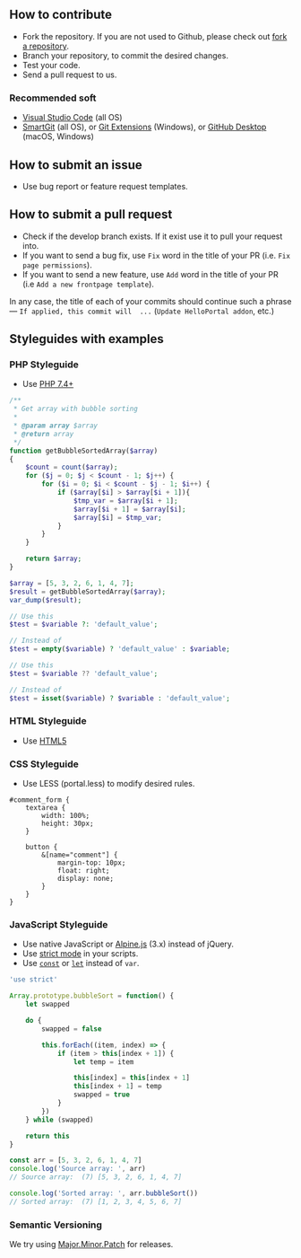 ## How to contribute
* Fork the repository. If you are not used to Github, please check out [fork a repository](https://help.github.com/fork-a-repo).
* Branch your repository, to commit the desired changes.
* Test your code.
* Send a pull request to us.

### Recommended soft
* [Visual Studio Code](https://code.visualstudio.com) (all OS)
* [SmartGit](https://www.syntevo.com/smartgit/download/) (all OS), or [Git Extensions](https://github.com/gitextensions/gitextensions/releases) (Windows), or [GitHub Desktop](https://desktop.github.com) (macOS, Windows)

## How to submit an issue
* Use bug report or feature request templates.

## How to submit a pull request
* Check if the develop branch exists. If it exist use it to pull your request into.
* If you want to send a bug fix, use `Fix` word in the title of your PR (i.e. `Fix page permissions`).
* If you want to send a new feature, use `Add` word in the title of your PR (i.e `Add a new frontpage template`).

In any case, the title of each of your commits should continue such a phrase — `If applied, this commit will  ...` (`Update HelloPortal addon`, etc.)

## Styleguides with examples

### PHP Styleguide
* Use [PHP 7.4+](https://smknstd.github.io/modern-php-cheatsheet/)

```php
/**
 * Get array with bubble sorting
 *
 * @param array $array
 * @return array
 */
function getBubbleSortedArray($array)
{
    $count = count($array);
    for ($j = 0; $j < $count - 1; $j++) {
        for ($i = 0; $i < $count - $j - 1; $i++) {
            if ($array[$i] > $array[$i + 1]){
                $tmp_var = $array[$i + 1];
                $array[$i + 1] = $array[$i];
                $array[$i] = $tmp_var;
            }
        }
    }

    return $array;
}

$array = [5, 3, 2, 6, 1, 4, 7];
$result = getBubbleSortedArray($array);
var_dump($result);
```
```php
// Use this
$test = $variable ?: 'default_value';

// Instead of
$test = empty($variable) ? 'default_value' : $variable;

// Use this
$test = $variable ?? 'default_value';

// Instead of
$test = isset($variable) ? $variable : 'default_value';
```

### HTML Styleguide
* Use [HTML5](https://www.w3schools.com/html/html5_syntax.asp)

### CSS Styleguide
* Use LESS (portal.less) to modify desired rules.

```less
#comment_form {
    textarea {
        width: 100%;
        height: 30px;
    }

    button {
        &[name="comment"] {
            margin-top: 10px;
            float: right;
            display: none;
        }
    }
}
```

### JavaScript Styleguide
* Use native JavaScript or [Alpine.js](https://github.com/alpinejs/alpine) (3.x) instead of jQuery.
* Use [strict mode](https://developer.mozilla.org/en-US/docs/Web/JavaScript/Reference/Strict_mode) in your scripts.
* Use [`const`](https://developer.mozilla.org/en-US/docs/Web/JavaScript/Reference/Statements/const) or [`let`](https://developer.mozilla.org/en-US/docs/Web/JavaScript/Reference/Statements/let) instead of `var`.

```js
'use strict'

Array.prototype.bubbleSort = function() {
    let swapped

    do {
        swapped = false

        this.forEach((item, index) => {
            if (item > this[index + 1]) {
                let temp = item

                this[index] = this[index + 1]
                this[index + 1] = temp
                swapped = true
            }
        })
    } while (swapped)

    return this
}

const arr = [5, 3, 2, 6, 1, 4, 7]
console.log('Source array: ', arr)
// Source array:  (7) [5, 3, 2, 6, 1, 4, 7]

console.log('Sorted array: ', arr.bubbleSort())
// Sorted array:  (7) [1, 2, 3, 4, 5, 6, 7]
```

### Semantic Versioning
We try using [Major.Minor.Patch](https://medium.com/fiverr-engineering/major-minor-patch-a5298e2e1798) for releases.
